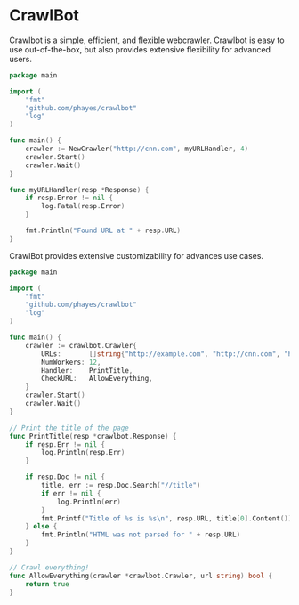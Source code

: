 CrawlBot
========

Crawlbot is a simple, efficient, and flexible webcrawler. Crawlbot is easy to use out-of-the-box, but also provides extensive flexibility for advanced users.

```go
package main

import (
	"fmt"
	"github.com/phayes/crawlbot"
	"log"
)

func main() {
	crawler := NewCrawler("http://cnn.com", myURLHandler, 4)
	crawler.Start()
	crawler.Wait()
}

func myURLHandler(resp *Response) {
	if resp.Error != nil {
		log.Fatal(resp.Error)
	}

	fmt.Println("Found URL at " + resp.URL)
}
```

CrawlBot provides extensive customizability for advances use cases. 

```go
package main

import (
	"fmt"
	"github.com/phayes/crawlbot"
	"log"
)

func main() {
	crawler := crawlbot.Crawler{
		URLs:       []string{"http://example.com", "http://cnn.com", "http://en.wikipedia.org"},
		NumWorkers: 12,
		Handler:    PrintTitle,
		CheckURL:   AllowEverything,
	}
	crawler.Start()
	crawler.Wait()
}

// Print the title of the page
func PrintTitle(resp *crawlbot.Response) {
	if resp.Err != nil {
		log.Println(resp.Err)
	}

	if resp.Doc != nil {
		title, err := resp.Doc.Search("//title")
		if err != nil {
			log.Println(err)
		}
		fmt.Printf("Title of %s is %s\n", resp.URL, title[0].Content())
	} else {
		fmt.Println("HTML was not parsed for " + resp.URL)
	}
}

// Crawl everything!
func AllowEverything(crawler *crawlbot.Crawler, url string) bool {
	return true
}

```